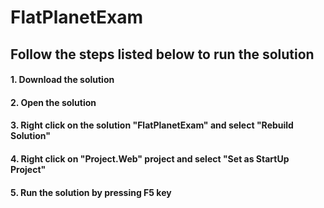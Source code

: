 # FlatPlanetExam

## Follow the steps listed below to run the solution

#### 1. Download the solution
#### 2. Open the solution
#### 3. Right click on the solution "FlatPlanetExam" and select "Rebuild Solution"
#### 4. Right click on "Project.Web" project and select "Set as StartUp Project"
#### 5. Run the solution by pressing F5 key
